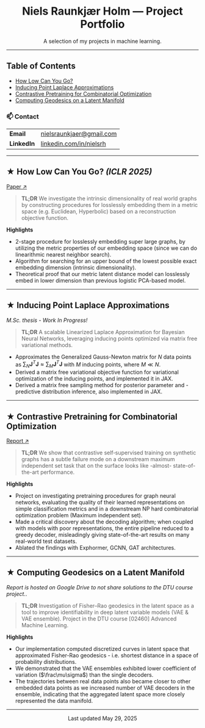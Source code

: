 <h1 align="center">Niels Raunkjær Holm — Project Portfolio</h1>

<p align="center">
A selection of my projects in machine learning.<br>
</p>

---

## Table of Contents

* [How Low Can You Go?](#how-low-can-you-go-iclr‑2025)
* [Inducing Point Laplace Approximations](#inducing-point-laplace-approximations)
* [Contrastive Pretraining for Combinatorial Optimization](#contrastive-pretraining-for-combinatorial-optimization)
* [Computing Geodesics on a Latent Manifold](#computing-geodesics-on-a-latent-manifold)

### 📫 Contact
|                 |                 |
| --------------- | ----------------------------------------------------- |
| **Email**       | [nielsraunkjaer@gmail.com](mailto:nielsraunkjaer@gmail.com) |
| **LinkedIn**    | [linkedin.com/in/nielsrh](https://www.linkedin.com/in/nielsrh) |

---

## $\bigstar$ How Low Can You Go? *(ICLR 2025)*

[Paper ↗](https://openreview.net/pdf?id=V71ITh2w40)

> **TL;DR** We investigate the intrinsic dimensionality of real world graphs by constructing procedures for losslessly embedding them in a metric space (e.g. Euclidean, Hyperbolic) based on a reconstruction objective function.

**Highlights**

* 2-stage procedure for losslessly embedding super large graphs, by utilizing the metric properties of our embedding space (since we can do linearithmic nearest neighbor search).
* Algorithm for searching for an upper bound of the lowest possible exact embedding dimension (intrinsic dimensionality).
* Theoretical proof that our metric latent distance model can losslessly embed in lower dimension than previous logistic PCA-based model.

---

## $\bigstar$ Inducing Point Laplace Approximations

*M.Sc. thesis - Work In Progress!*

> **TL;DR** A scalable Linearized Laplace Approximation for Bayesian Neural Networks, leveraging inducing points optimized via matrix free variational methods.

* Approximates the Generalized Gauss-Newton matrix for $N$ data points as $\sum_N \mathbf{J}^T \mathbf{J} \approx \sum_M \mathbf{J}^T \mathbf{J}$ with $M$ inducing points, where $M \ll N$.
* Derived a matrix free variational objective function for variational optimization of the inducing points, and implemented it in JAX.
* Derived a matrix free sampling method for posterior parameter and -predictive distribution inference, also implemented in JAX.

---

## $\bigstar$ Contrastive Pretraining for Combinatorial Optimization

[Report ↗](contrastive_pretraining_for_combinatorics.pdf)

> **TL;DR** We show that contrastive self‑supervised training on synthetic graphs has a subtle failure mode on a downstream maximum independent set task that on the surface looks like -almost- state-of-the-art performance.

**Highlights**

* Project on investigating pretraining procedures for graph neural networks, evaluating the quality of their learned representations on simple classification metrics and in a downstream NP hard combinatorial optimization problem (Maximum independent set).
* Made a critical discovery about the decoding algorithm; when coupled with models with poor representations, the entire pipeline reduced to a greedy decoder, misleadingly giving state-of-the-art results on many real-world test datasets.
* Ablated the findings with Exphormer, GCNN, GAT architectures.

---

## $\bigstar$ Computing Geodesics on a Latent Manifold

*Report is hosted on Google Drive to not share solutions to the DTU course project.*.

> **TL;DR** Investigation of Fisher–Rao geodesics in the latent space as a tool to improve identifiability in deep latent variable models (VAE \& VAE ensemble). Project in the DTU course [02460] Advanced Machine Learning.

**Highlights**

* Our implementation computed discretized curves in latent space that approximated Fisher-Rao geodesics - i.e. shortest distance in a space of probability distributions.
* We demonstrated that the VAE ensembles exhibited lower coefficient of variation ($\frac\mu\sigma$) than the single decoders.
* The trajectories between real data points also became closer to other embedded data points as we increased number of VAE decoders in the ensemble, indicating that the aggregated latent space more closely represented the data manifold.

---

<p align="center">
Last updated May 29, 2025
</p>
